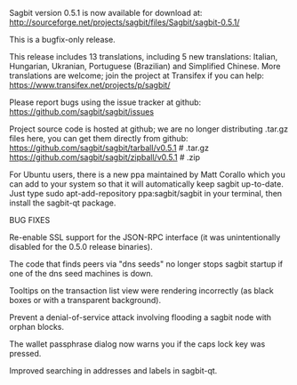 Sagbit version 0.5.1 is now available for download at:
http://sourceforge.net/projects/sagbit/files/Sagbit/sagbit-0.5.1/

This is a bugfix-only release.

This release includes 13 translations, including 5 new translations:
Italian, Hungarian, Ukranian, Portuguese (Brazilian) and Simplified Chinese.
More translations are welcome; join the project at Transifex if you can help:
https://www.transifex.net/projects/p/sagbit/

Please report bugs using the issue tracker at github:
https://github.com/sagbit/sagbit/issues

Project source code is hosted at github; we are no longer
distributing .tar.gz files here, you can get them
directly from github:
https://github.com/sagbit/sagbit/tarball/v0.5.1  # .tar.gz
https://github.com/sagbit/sagbit/zipball/v0.5.1  # .zip

For Ubuntu users, there is a new ppa maintained by Matt Corallo which
you can add to your system so that it will automatically keep
sagbit up-to-date.  Just type
sudo apt-add-repository ppa:sagbit/sagbit
in your terminal, then install the sagbit-qt package.


BUG FIXES

Re-enable SSL support for the JSON-RPC interface (it was unintentionally
disabled for the 0.5.0 release binaries).

The code that finds peers via "dns seeds" no longer stops sagbit startup
if one of the dns seed machines is down.

Tooltips on the transaction list view were rendering incorrectly (as black boxes
or with a transparent background).

Prevent a denial-of-service attack involving flooding a sagbit node with
orphan blocks.

The wallet passphrase dialog now warns you if the caps lock key was pressed.

Improved searching in addresses and labels in sagbit-qt.
